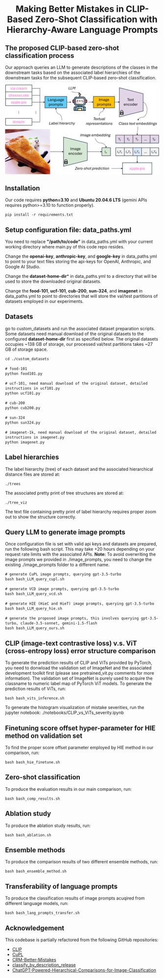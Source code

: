 <h1 style="text-align: center;"> Making Better Mistakes in CLIP-Based Zero-Shot Classification with Hierarchy-Aware Language Prompts</h1>




## The proposed CLIP-based zero-shot classification process
Our approach queries an LLM to generate descriptions of the classes in the downstream tasks based on the associated label hierarchies of the downstream tasks for the subsequent CLIP-based zero-shot classification.
<div align="center">
<img src="assets/overall_flow.png">
</div>

## Installation
Our code requires **python=3.10** and **Ubuntu 20.04.6 LTS** (gemini APIs requires python>=3.10 to function properly). 
```commandline
pip install -r requirements.txt
```

## Setup configuration file: data_paths.yml

You need to replace **"/path/to/code"** in data_paths.yml with your current working directory where main.py of this code repo resides.

Change the **openai-key**, **anthropic-key**, and **google-key** in data_paths.yml to point to your text files storing the api-keys for OpenAI, Anthropic, and Google AI Studio.

Change the **dataset-home-dir*** in data_paths.yml to a directory that will be used to store the downloaded original datasets.

Change the **food-101**, **ucf-101**, **cub-200**, **sun-324**, and **imagenet** in data_paths.yml to point to directories that will store the val/test partitions of datasets employed in our experiments.

## Datasets
go to custom_datasets and run the associated dataset preparation scripts. Some datasets need manual download of the original datasets to the configured **dataset-home-dir** first as specified below. The original datasets occupies ~138 GB of storage, our processed val/test partitions takes ~27 GB of storage space.
```commandline
cd ./custom_datasets

# food-101
python food101.py

# ucf-101, need manual download of the original dataset, detailed instructions in ucf101.py
python ucf101.py

# cub-200
python cub200.py

# sun-324
python sun324.py

# imagenet-1k, need manual download of the original dataset, detailed instructions in imagenet.py
python imagenet.py
```

## Label hierarchies
The label hierarchy (tree) of each dataset and the associated hierarchical distance files are stored at:
```commandline
./trees
```
The associated pretty print of tree structures are stored at:
```commandline
./tree_viz
```
The text file containing pretty print of label hierarchy requires proper zoom out to show the structure correctly. 

## Query LLM to generate image prompts
Once configuration file is set with valid api keys and datasets are prepared, run the following bash script. This may take +20 hours depending on your request rate limits with the associated APIs.
**Note:** To avoid overwriting the image prompts we provided in ./image_prompts, you need to change the existing ./image_prompts folder to a different name.

```commandline
# generate CuPL image prompts, querying gpt-3.5-turbo
bash bash_LLM_query_cupl.sh

# generate VCD image prompts, querying gpt-3.5-turbo
bash bash_LLM_query_vcd.sh

# generate HIE (HieC and HieT) image prompts, querying gpt-3.5-turbo
bash bash_LLM_query_hie.sh 

# generate the proposed image prompts, this involves querying gpt-3.5-turbo, claude-3.5-sonnet, gemini-1.5-flash
bash bash_LLM_query_ours.sh
```

## CLIP (image-text contrastive loss) v.s. ViT (cross-entropy loss) error structure comparison
To generate the prediction results of CLIP and ViTs provided by PyTorch, you need to donwload the validation set of ImageNet and the associated development toolkit first (please see pretrained_vit.py comments for more information). The validation set of ImageNet is purely used to acquire the classname to numeric label map of PyTorch ViT models. To generate the prediction results of ViTs, run:

```commandline
bash bash_vits_inference.sh
```
To generate the histogram visualization of mistake severities, run the jupyter notebook: ./notebooks/CLIP_vs_ViTs_severity.ipynb

## Finetuning score offset hyper-parameter for HIE method on validation set
To find the proper score offset parameter employed by HIE method in our comparison, run:
```commandline
bash bash_hie_finetune.sh
```

## Zero-shot classification 
To produce the evaluation results in our main comparison, run:
```commandline
bash bash_comp_results.sh
```

## Ablation study
To produce the ablation study results, run:
```commandline
bash bash_ablation.sh
```

## Ensemble methods
To produce the comparison results of two different ensemble methods, run:
```commandline
bash bash_ensemble_method.sh
```

## Transferability of language prompts
To produce the classification results of image prompts acuqired from different language models, run:
```commandline
bash bash_lang_prompts_transfer.sh
``` 

## Acknowledgement
This codebase is partially refactored from the following GitHub repositories:
- [CLIP](https://github.com/openai/CLIP)
- [CuPL](https://github.com/sarahpratt/CuPL)
- [CRM-Better-Mistakes](https://github.com/sgk98/CRM-Better-Mistakes)
- [classify_by_description_release](https://github.com/sachit-menon/classify_by_description_release)
- [ChatGPT-Powered-Hierarchical-Comparisons-for-Image-Classification](https://github.com/Zhiyuan-R/ChatGPT-Powered-Hierarchical-Comparisons-for-Image-Classification)